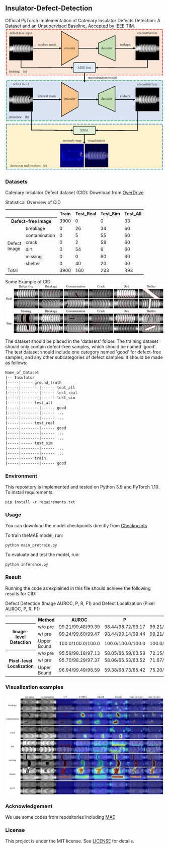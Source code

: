 ## Insulator-Defect-Detection
Official PyTorch Implementation of Catenary Insulator Defects Detection: A Dataset and an Unsupervised Baseline, Accepted by IEEE TIM.
![Framework](docs/overview.png)

### Datasets
Catenary Insulator Defect dataset (CID): Download from [OverDrive]()

Statistical Overview of CID
<table>
    <tr>
        <th colspan=2></th>
        <th>Train</th>
        <th>Test_Real</th>
        <th>Test_Sim</th>
        <th>Test_All</th>
    </tr>
    <tr>
    <th colspan=2 >Defect-free Image</th>
        <!-- bgcolor=#ffffcc -->
        <td>3900</td>
        <td>0</td>
        <td>0</td>
        <td>33</td>
    </tr>
    <tr>
        <td rowspan=6>Defect<br>Image</td>
        <td>breakage</td>
        <td>0</td>
        <td>26</td>
        <td>34</td>
        <td>60</td>
    </tr>
        <td>contamination</td>
        <td>0</td>
        <td>5</td>
        <td>55</td>
        <td>60</td>
    </tr>
        <td>crack</td>
        <td>0</td>
        <td>2</td>
        <td>58</td>
        <td>60</td>
    </tr>
        <td>dirt</td>
        <td>0</td>
        <td>54</td>
        <td>6</td>
        <td>60</td>
    </tr>
        <td>missing</td>
        <td>0</td>
        <td>0</td>
        <td>60</td>
        <td>60</td>
    </tr>
        <td>shelter</td>
        <td>0</td>
        <td>40</td>
        <td>20</td>
        <td>60</td>
    </tr>
    <tr>
        <td colspan=2 >Total</td>
        <td>3900</td>
        <td>160</td>
        <td>233</td>
        <td>393</td>
    </tr>
</table>

Some Example of CID
![Figure](./docs/dataset.png)

The dataset should be placed in the 'datasets' folder. 
The training dataset should only contain defect-free samples, which should be named 'good'. 
The test dataset should include one category named 'good' for defect-free samples, and any other subcategories of defect samples. It should be made as follows:

```shell
Name_of_Dataset
|-- Insulator
|-----|----- ground_truth
|-----|--------|------ teat_all
|-----|--------|------ test_real
|-----|--------|------ test_sim
|-----|----- test_all
|-----|--------|------ good
|-----|--------|------ ...
|-----|--------|------ ...
|-----|----- test_real
|-----|--------|------ good
|-----|--------|------ ...
|-----|--------|------ ...
|-----|----- test_sim
|-----|--------|------ ...
|-----|--------|------ ...
|-----|----- train
|-----|--------|------ good
```

### Environment
This repository is implemented and tested on Python 3.9 and PyTorch 1.10.
To install requirements:

```setup
pip install -r requirements.txt
```

### Usage
You can download the model checkpoints directly from [Checkpoints]()

To train theMAE model, run:

```train
python main_pretrain.py
```

To evaluate and test the model, run:

```eval
python inference.py
```


### Result
Running the code as explained in this file should achieve the following results for CID:

Defect Detection (Image AUROC, P, R, F1) and Defect Localization (Pixel AUROC, P, R, F1)

<table>
    <tr>
        <th> </th>
        <th>Method</th>
        <th>AUROC</th>
        <th>P</th>
        <th>R</th>
        <th>F1</th>
    </tr>
    <tr>
        <th rowspan=3>Image-level<br>Detection</th>
        <td>w/o pre</td>
        <td>99.21/99.48/99.39</td>
        <td>98.44/98.72/99.17</td>
        <td>99.21/99.14/99.21</td>
        <td>0.99/0.99/0.99</td>
    </tr>
        <td>w/ pre</td>
        <td>99.24/99.60/99.47</td>
        <td>98.44/99.14/99.44</td>
        <td>99.21/99.14/99.17</td>
        <td>0.99/0.99/0.99</td>
    </tr>
        <td>Upper Bound</td>
        <td>100.0/100.0/100.0</td>
        <td>100.0/100.0/100.0</td>
        <td>100.0/100.0/100.0</td>
        <td>1.00/1.00/1.00</td>
    </tr>
        <tr>
        <th rowspan=3>Pixel-level<br>Localization</th>
        <td>w/o pre</td>
        <td>95.59/98.18/97.13</td>
        <td>58.05/66.59/63.58</td>
        <td>72.15/77.31/75.51</td>
        <td>0.63/0.70/0.68</td>
    </tr>
        <td>w/ pre</td>
        <td>95.70/98.29/97.37</td>
        <td>58.06/66.53/63.52</td>
        <td>71.67/77.15/75.26</td>
        <td>0.63/0.70/0.68</td>
    </tr>
        <td>Upper Bound</td>
        <td>96.94/99.49/98.59</td>
        <td>59.38/68.73/65.42</td>
        <td>75.20/79.34/77.90</td>
        <td>0.65/0.73/0.70</td>
    </tr>
</table>

### Visualization examples

![Result](./docs/result.png)

### Acknowledgement

We use some codes from repositories including [MAE](https://github.com/facebookresearch/mae)

### License
This project is under the MIT license. See [LICENSE](./LICENSE) for details.